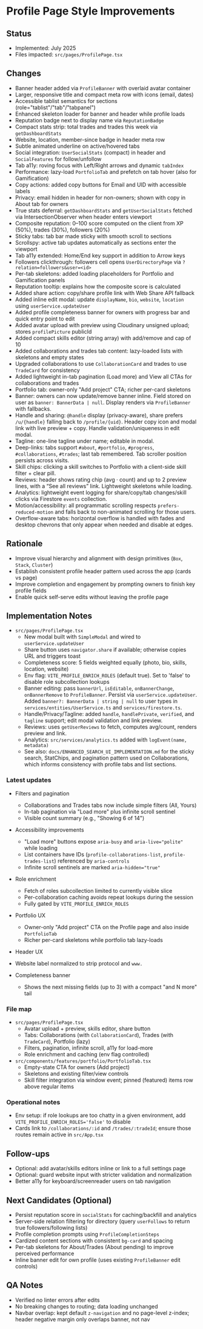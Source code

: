 # Profile Page Style Improvements

## Status
- Implemented: July 2025
- Files impacted: `src/pages/ProfilePage.tsx`

## Changes
- Banner header added via `ProfileBanner` with overlaid avatar container
- Larger, responsive title and compact meta row with icons (email, dates)
- Accessible tablist semantics for sections (role="tablist"/"tab"/"tabpanel")
- Enhanced skeleton loader for banner and header while profile loads
 - Reputation badge next to display name via `ReputationBadge`
 - Compact stats strip: total trades and trades this week via `getDashboardStats`
 - Website, location, member-since badge in header meta row
 - Subtle animated underline on active/hovered tabs
 - Social integration: `UserSocialStats` (compact) in header and `SocialFeatures` for follow/unfollow
 - Tab a11y: roving focus with Left/Right arrows and dynamic `tabIndex`
 - Performance: lazy-load `PortfolioTab` and prefetch on tab hover (also for Gamification)
 - Copy actions: added copy buttons for Email and UID with accessible labels
 - Privacy: email hidden in header for non-owners; shown with copy in About tab for owners
 - True stats deferral: `getDashboardStats` and `getUserSocialStats` fetched via IntersectionObserver when header enters viewport
 - Composite reputation: 0–100 score computed on the client from XP (50%), trades (30%), followers (20%)
 - Sticky tabs: tab bar made sticky with smooth scroll to sections
 - Scrollspy: active tab updates automatically as sections enter the viewport
 - Tab a11y extended: Home/End key support in addition to Arrow keys
 - Followers clickthrough: followers cell opens `UserDirectoryPage` via `?relation=followers&user=<id>`
 - Per-tab skeletons: added loading placeholders for Portfolio and Gamification panels
 - Reputation tooltip: explains how the composite score is calculated
- Added share action: copy/share profile link with Web Share API fallback
- Added inline edit modal: update `displayName`, `bio`, `website`, `location` using `userService.updateUser`
- Added profile completeness banner for owners with progress bar and quick entry point to edit
- Added avatar upload with preview using Cloudinary unsigned upload; stores `profilePicture` publicId
- Added compact skills editor (string array) with add/remove and cap of 10
- Added collaborations and trades tab content: lazy-loaded lists with skeletons and empty states
- Upgraded collaborations to use `CollaborationCard` and trades to use `TradeCard` for consistency
- Added lightweight in-tab pagination (Load more) and View all CTAs for collaborations and trades
- Portfolio tab: owner-only "Add project" CTA; richer per-card skeletons
 - Banner: owners can now update/remove banner inline. Field stored on user as `banner: BannerData | null`. Display renders via `ProfileBanner` with fallbacks.
 - Handle and sharing: `@handle` display (privacy-aware), share prefers `/u/{handle}` falling back to `/profile/{uid}`. Header copy icon and modal link with live preview + copy. Handle validation/uniqueness in edit modal.
 - Tagline: one-line tagline under name; editable in modal.
  - Deep-links: tabs support `#about`, `#portfolio`, `#progress`, `#collaborations`, `#trades`; last tab remembered. Tab scroller position persists across visits.
 - Skill chips: clicking a skill switches to Portfolio with a client-side skill filter + clear pill.
 - Reviews: header shows rating chip (avg · count) and up to 2 preview lines, with a “See all reviews” link. Lightweight skeletons while loading.
  - Analytics: lightweight event logging for share/copy/tab changes/skill clicks via Firestore `events` collection.
  - Motion/accessibility: all programmatic scrolling respects `prefers-reduced-motion` and falls back to non-animated scrolling for those users.
  - Overflow-aware tabs: horizontal overflow is handled with fades and desktop chevrons that only appear when needed and disable at edges.

## Rationale
- Improve visual hierarchy and alignment with design primitives (`Box`, `Stack`, `Cluster`)
- Establish consistent profile header pattern used across the app (cards vs page)
- Improve completion and engagement by prompting owners to finish key profile fields
- Enable quick self-serve edits without leaving the profile page
## Implementation Notes

- `src/pages/ProfilePage.tsx`
  - New modal built with `SimpleModal` and wired to `userService.updateUser`
  - Share button uses `navigator.share` if available; otherwise copies URL and triggers toast
  - Completeness score: 5 fields weighted equally (photo, bio, skills, location, website)
  - Env flag: `VITE_PROFILE_ENRICH_ROLES` (default true). Set to 'false' to disable role subcollection lookups
  - Banner editing: pass `bannerUrl`, `isEditable`, `onBannerChange`, `onBannerRemove` to `ProfileBanner`. Persist via `userService.updateUser`. Added `banner?: BannerData | string | null` to user types in `services/entities/UserService.ts` and `services/firestore.ts`.
  - Handle/Privacy/Tagline: added `handle`, `handlePrivate`, `verified`, and `tagline` support; edit modal validation and link preview.
  - Reviews: uses `getUserReviews` to fetch, computes avg/count, renders preview and link.
  - Analytics: `src/services/analytics.ts` added with `logEvent(name, metadata)`
  - See also: `docs/ENHANCED_SEARCH_UI_IMPLEMENTATION.md` for the sticky search, StatChips, and pagination pattern used on Collaborations, which informs consistency with profile tabs and list sections.

### Latest updates

- Filters and pagination
  - Collaborations and Trades tabs now include simple filters (All, Yours)
  - In-tab pagination via "Load more" plus infinite scroll sentinel
  - Visible count summary (e.g., "Showing 6 of 14")

- Accessibility improvements
  - "Load more" buttons expose `aria-busy` and `aria-live="polite"` while loading
  - List containers have IDs (`profile-collaborations-list`, `profile-trades-list`) referenced by `aria-controls`
  - Infinite scroll sentinels are marked `aria-hidden="true"`

- Role enrichment
  - Fetch of roles subcollection limited to currently visible slice
  - Per-collaboration caching avoids repeat lookups during the session
  - Fully gated by `VITE_PROFILE_ENRICH_ROLES`

- Portfolio UX
  - Owner-only "Add project" CTA on the Profile page and also inside `PortfolioTab`
  - Richer per-card skeletons while portfolio tab lazy-loads
 - Header UX
  - Website label normalized to strip protocol and `www.`

- Completeness banner
  - Shows the next missing fields (up to 3) with a compact "and N more" tail

### File map

- `src/pages/ProfilePage.tsx`
  - Avatar upload + preview, skills editor, share button
  - Tabs: Collaborations (with `CollaborationCard`), Trades (with `TradeCard`), Portfolio (lazy)
  - Filters, pagination, infinite scroll, a11y for load-more
  - Role enrichment and caching (env flag controlled)
- `src/components/features/portfolio/PortfolioTab.tsx`
  - Empty-state CTA for owners (Add project)
  - Skeletons and existing filter/view controls
  - Skill filter integration via window event; pinned (featured) items row above regular items

### Operational notes

- Env setup: if role lookups are too chatty in a given environment, add `VITE_PROFILE_ENRICH_ROLES='false'` to disable
- Cards link to `/collaborations/:id` and `/trades/:tradeId`; ensure those routes remain active in `src/App.tsx`

## Follow-ups

- Optional: add avatar/skills editors inline or link to a full settings page
- Optional: guard website input with stricter validation and normalization
- Better a11y for keyboard/screenreader users on tab navigation

## Next Candidates (Optional)
- Persist reputation score in `socialStats` for caching/backfill and analytics
- Server-side relation filtering for directory (query `userFollows` to return true followers/following lists)
- Profile completion prompts using `ProfileCompletionSteps`
- Cardized content sections with consistent `bg-card` and spacing
- Per-tab skeletons for About/Trades (About pending) to improve perceived performance
- Inline banner edit for own profile (uses existing `ProfileBanner` edit controls)

## QA Notes
- Verified no linter errors after edits
- No breaking changes to routing; data loading unchanged
 - Navbar overlap: kept default `z-navigation` and no page-level z-index; header negative margin only overlaps banner, not nav
